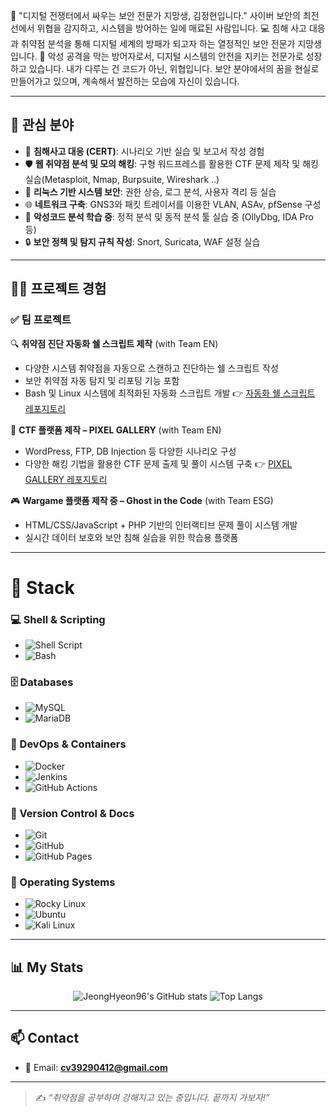🔐 "디지털 전쟁터에서 싸우는 보안 전문가 지망생, 김정현입니다."
사이버 보안의 최전선에서 위협을 감지하고, 시스템을 방어하는 일에 매료된 사람입니다.
💻 침해 사고 대응과 취약점 분석을 통해 디지털 세계의 방패가 되고자 하는 열정적인 보안 전문가 지망생입니다.
🎯 악성 공격을 막는 방어자로서, 디지털 시스템의 안전을 지키는 전문가로 성장하고 있습니다.
내가 다루는 건 코드가 아닌, 위협입니다. 보안 분야에서의 꿈을 현실로 만들어가고 있으며, 계속해서 발전하는 모습에 자신이 있습니다.

---

## 🎯 관심 분야

- 🚨 **침해사고 대응 (CERT)**: 시나리오 기반 실습 및 보고서 작성 경험  
- 🛡 **웹 취약점 분석 및 모의 해킹**: 구형 워드프레스를 활용한 CTF 문제 제작 및 해킹 실습(Metasploit, Nmap, Burpsuite, Wireshark ..)  
- 🧠 **리눅스 기반 시스템 보안**: 권한 상승, 로그 분석, 사용자 격리 등 실습  
- 🌐 **네트워크 구축**: GNS3와 패킷 트레이서를 이용한 VLAN, ASAv, pfSense 구성  
- 🐞 **악성코드 분석 학습 중**: 정적 분석 및 동적 분석 툴 실습 중 (OllyDbg, IDA Pro 등)  
- 🔒 **보안 정책 및 탐지 규칙 작성**: Snort, Suricata, WAF 설정 실습

---

## 👨‍💻 프로젝트 경험

### ✅ 팀 프로젝트

🔍 **취약점 진단 자동화 쉘 스크립트 제작** (with Team EN)
- 다양한 시스템 취약점을 자동으로 스캔하고 진단하는 쉘 스크립트 작성
- 보안 취약점 자동 탐지 및 리포팅 기능 포함
- Bash 및 Linux 시스템에 최적화된 자동화 스크립트 개발
👉 [자동화 쉘 스크립트 레포지토리](https://github.com/JeongHyeon96/Vulnerability-Scanner-ScriptTeamEN)

🎨 **CTF 플랫폼 제작 – PIXEL GALLERY** (with Team EN)
- WordPress, FTP, DB Injection 등 다양한 시나리오 구성
- 다양한 해킹 기법을 활용한 CTF 문제 출제 및 풀이 시스템 구축
👉 [PIXEL GALLERY 레포지토리](https://github.com/JeongHyeon96/CTF_PixelGallery_TeamEN)

🎮 **Wargame 플랫폼 제작 중 – Ghost in the Code** (with Team ESG)
- HTML/CSS/JavaScript + PHP 기반의 인터랙티브 문제 풀이 시스템 개발
- 실시간 데이터 보호와 보안 침해 실습을 위한 학습용 플랫폼

---

# 🔧 Stack

### 💻 Shell & Scripting
- ![Shell Script](https://img.shields.io/badge/-Shell%20Script-121011?style=for-the-badge&logo=gnubash&logoColor=white) 
- ![Bash](https://img.shields.io/badge/-Bash-4EAA25?style=for-the-badge&logo=gnubash&logoColor=white)

### 🗄 Databases
- ![MySQL](https://img.shields.io/badge/-MySQL-005C84?style=for-the-badge&logo=mysql&logoColor=white) 
- ![MariaDB](https://img.shields.io/badge/-MariaDB-003545?style=for-the-badge&logo=mariadb&logoColor=white)

### 🚀 DevOps & Containers
- ![Docker](https://img.shields.io/badge/-Docker-2496ED?style=for-the-badge&logo=docker&logoColor=white) 
- ![Jenkins](https://img.shields.io/badge/-Jenkins-D24939?style=for-the-badge&logo=jenkins&logoColor=white)
- ![GitHub Actions](https://img.shields.io/badge/-GitHub%20Actions-2088FF?style=for-the-badge&logo=githubactions&logoColor=white)

### 📂 Version Control & Docs
- ![Git](https://img.shields.io/badge/-Git-F05032?style=for-the-badge&logo=git&logoColor=white) 
- ![GitHub](https://img.shields.io/badge/-GitHub-181717?style=for-the-badge&logo=github&logoColor=white) 
- ![GitHub Pages](https://img.shields.io/badge/-GitHub%20Pages-121011?style=for-the-badge&logo=githubpages&logoColor=white)

### 🧰 Operating Systems
- ![Rocky Linux](https://img.shields.io/badge/-Rocky%20Linux-10B981?style=for-the-badge&logo=rockylinux&logoColor=white) 
- ![Ubuntu](https://img.shields.io/badge/-Ubuntu-E95420?style=for-the-badge&logo=ubuntu&logoColor=white) 
- ![Kali Linux](https://img.shields.io/badge/-Kali%20Linux-557C94?style=for-the-badge&logo=kalilinux&logoColor=white)


---

## 📊 My Stats

<p align="center">
  <img src="https://github-readme-stats.vercel.app/api?username=JeongHyeon96&show_icons=true&theme=tokyonight" alt="JeongHyeon96's GitHub stats" />
  <img src="https://github-readme-stats.vercel.app/api/top-langs/?username=JeongHyeon96&layout=compact&theme=tokyonight" alt="Top Langs" />
</p>

---



## 📫 Contact

- 📧 Email: **cv39290412@gmail.com**

---

> ✍️ *“취약점을 공부하며 강해지고 있는 중입니다. 끝까지 가보자!”*
